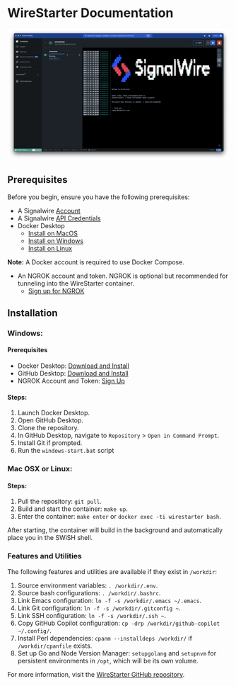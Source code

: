 # WireStarter Documentation

![Screenshot of WireStarter](https://raw.githubusercontent.com/signalwire/WireStarter/master/misc/ws.png)

## Prerequisites
Before you begin, ensure you have the following prerequisites:

- A Signalwire [Account](https://signalwire.com/signup)
- A Signalwire [API Credentials](https://developer.signalwire.com/guides/your-first-api-calls/)
- Docker Desktop
  - [Install on MacOS](https://docs.docker.com/desktop/install/mac-install/)
  - [Install on Windows](https://docs.docker.com/desktop/install/windows-install/)
  - [Install on Linux](https://docs.docker.com/desktop/install/linux-install/)

**Note:** A Docker account is required to use Docker Compose.

- An NGROK account and token. NGROK is optional but recommended for tunneling into the WireStarter container. 
  - [Sign up for NGROK](https://ngrok.com)

## Installation

### Windows:

#### Prerequisites
- Docker Desktop: [Download and Install](https://docs.docker.com/desktop/install/windows-install/)
- GitHub Desktop: [Download and Install](https://desktop.github.com/)
- NGROK Account and Token: [Sign Up](https://ngrok.com)

#### Steps:
1. Launch Docker Desktop.
2. Open GitHub Desktop.
3. Clone the repository.
4. In GitHub Desktop, navigate to `Repository` > `Open in Command Prompt`.
5. Install Git if prompted.
6. Run the `windows-start.bat` script

### Mac OSX or Linux:

#### Steps:
1. Pull the repository: `git pull`.
2. Build and start the container: `make up`.
3. Enter the container: `make enter` or `docker exec -ti wirestarter bash`.

After starting, the container will build in the background and automatically place you in the SWiSH shell.

### Features and Utilities

The following features and utilities are available if they exist in `/workdir`:

1. Source environment variables: `. /workdir/.env`.
2. Source bash configurations: `. /workdir/.bashrc`.
3. Link Emacs configuration: `ln -f -s /workdir/.emacs ~/.emacs`.
4. Link Git configuration: `ln -f -s /workdir/.gitconfig ~`.
5. Link SSH configuration: `ln -f -s /workdir/.ssh ~`.
6. Copy GitHub Copilot configuration: `cp -drp /workdir/github-copilot ~/.config/`.
7. Install Perl dependencies: `cpanm --installdeps /workdir/` if `/workdir/cpanfile` exists.
8. Set up Go and Node Version Manager: `setupgolang` and `setupnvm` for persistent environments in `/opt`, which will be its own volume.

For more information, visit the [WireStarter GitHub repository](https://github.com/signalwire/WireStarter).
